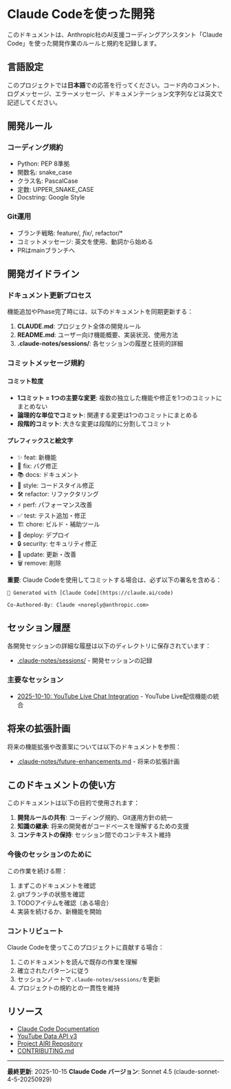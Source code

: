 # Claude Codeを使った開発

このドキュメントは、Anthropic社のAI支援コーディングアシスタント「Claude Code」を使った開発作業のルールと規約を記録します。

## 言語設定

このプロジェクトでは**日本語**での応答を行ってください。コード内のコメント、ログメッセージ、エラーメッセージ、ドキュメンテーション文字列などは英文で記述してください。

## 開発ルール

### コーディング規約

- Python: PEP 8準拠
- 関数名: snake_case
- クラス名: PascalCase
- 定数: UPPER_SNAKE_CASE
- Docstring: Google Style

### Git運用

- ブランチ戦略: feature/*, fix/*, refactor/*
- コミットメッセージ: 英文を使用、動詞から始める
- PRはmainブランチへ

## 開発ガイドライン

### ドキュメント更新プロセス

機能追加やPhase完了時には、以下のドキュメントを同期更新する：

1. **CLAUDE.md**: プロジェクト全体の開発ルール
2. **README.md**: ユーザー向け機能概要、実装状況、使用方法
3. **.claude-notes/sessions/**: 各セッションの履歴と技術的詳細

### コミットメッセージ規約

#### コミット粒度

- **1コミット = 1つの主要な変更**: 複数の独立した機能や修正を1つのコミットにまとめない
- **論理的な単位でコミット**: 関連する変更は1つのコミットにまとめる
- **段階的コミット**: 大きな変更は段階的に分割してコミット

#### プレフィックスと絵文字

- ✨ feat: 新機能
- 🐞 fix: バグ修正
- 📚 docs: ドキュメント
- 🎨 style: コードスタイル修正
- 🛠️ refactor: リファクタリング
- ⚡ perf: パフォーマンス改善
- ✅ test: テスト追加・修正
- 🏗️ chore: ビルド・補助ツール
- 🚀 deploy: デプロイ
- 🔒 security: セキュリティ修正
- 📝 update: 更新・改善
- 🗑️ remove: 削除

**重要**: Claude Codeを使用してコミットする場合は、必ず以下の署名を含める：

```text
🤖 Generated with [Claude Code](https://claude.ai/code)

Co-Authored-By: Claude <noreply@anthropic.com>
```

## セッション履歴

各開発セッションの詳細な履歴は以下のディレクトリに保存されています：

- [.claude-notes/sessions/](./.claude-notes/sessions/) - 開発セッションの記録

### 主要なセッション

- [2025-10-10: YouTube Live Chat Integration](./.claude-notes/sessions/2025-10-10-youtube-integration.md) - YouTube Live配信機能の統合

## 将来の拡張計画

将来の機能拡張や改善案については以下のドキュメントを参照：

- [.claude-notes/future-enhancements.md](./.claude-notes/future-enhancements.md) - 将来の拡張計画

## このドキュメントの使い方

このドキュメントは以下の目的で使用されます：

1. **開発ルールの共有**: コーディング規約、Git運用方針の統一
2. **知識の継承**: 将来の開発者がコードベースを理解するための支援
3. **コンテキストの保持**: セッション間でのコンテキスト維持

### 今後のセッションのために

この作業を続ける際：

1. まずこのドキュメントを確認
2. gitブランチの状態を確認
3. TODOアイテムを確認（ある場合）
4. 実装を続けるか、新機能を開始

### コントリビュート

Claude Codeを使ってこのプロジェクトに貢献する場合：

1. このドキュメントを読んで既存の作業を理解
2. 確立されたパターンに従う
3. セッションノートで`.claude-notes/sessions/`を更新
4. プロジェクトの規約との一貫性を維持

## リソース

- [Claude Code Documentation](https://docs.claude.com/claude-code)
- [YouTube Data API v3](https://developers.google.com/youtube/v3)
- [Project AIRI Repository](https://github.com/moeru-ai/airi)
- [CONTRIBUTING.md](./CONTRIBUTING.md)

---

**最終更新**: 2025-10-15
**Claude Code バージョン**: Sonnet 4.5 (claude-sonnet-4-5-20250929)
